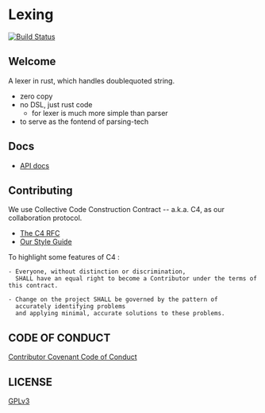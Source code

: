 # Lexing

[![Build Status](https://travis-ci.org/parsing-tech/lexing-rs.svg?branch=master)](https://travis-ci.org/parsing-tech/lexing-rs)

## Welcome

A lexer in rust, which handles doublequoted string.

- zero copy
- no DSL, just rust code
  - for lexer is much more simple than parser
- to serve as the fontend of parsing-tech

## Docs

- [API docs](https://parsing-tech.github.io/lexing-rs/api/lexing)

## Contributing

We use Collective Code Construction Contract -- a.k.a. C4, as our collaboration protocol.

- [The C4 RFC](https://rfc.zeromq.org/spec:42/C4)
- [Our Style Guide](STYLE-GUIDE.md)

To highlight some features of C4 :

```
- Everyone, without distinction or discrimination,
  SHALL have an equal right to become a Contributor under the terms of this contract.

- Change on the project SHALL be governed by the pattern of
  accurately identifying problems
  and applying minimal, accurate solutions to these problems.
```

## CODE OF CONDUCT

[Contributor Covenant Code of Conduct](CODE-OF-CONDUCT.md)

## LICENSE

[GPLv3](LICENSE)
